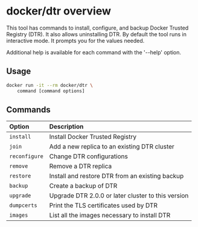 <!--[metadata]>
+++
title = "Overview"
description = "Learn about the commands available in the docker/dtr image."
keywords = ["docker, dtr, install, uninstall, configure"]
[menu.main]
parent="dtr_menu_reference"
identifier="dtr_reference_overview"
weight=-10
+++
<![end-metadata]-->

# docker/dtr overview

This tool has commands to install, configure, and backup Docker
Trusted Registry (DTR). It also allows uninstalling DTR.
By default the tool runs in interactive mode. It prompts you for
the values needed.

Additional help is available for each command with the '--help' option.


## Usage

```bash
docker run -it --rm docker/dtr \
    command [command options]
```


## Commands

| Option                       | Description                |
|:-----------------------------|:---------------------------|
|`install`| Install Docker Trusted Registry|
|`join`| Add a new replica to an existing DTR cluster|
|`reconfigure`| Change DTR configurations|
|`remove`| Remove a DTR replica|
|`restore`| Install and restore DTR from an existing backup|
|`backup`| Create a backup of DTR|
|`upgrade`| Upgrade DTR 2.0.0 or later cluster to this version|
|`dumpcerts`| Print the TLS certificates used by DTR|
|`images`| List all the images necessary to install DTR|

